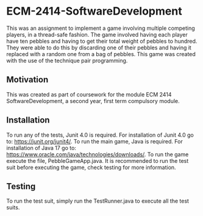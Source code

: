 # ECM-2414-SoftwareDevelopment
This was an assignment to implement a game involving multiple competing players, in a thread-safe fashion. The game involved having each player have ten pebbles and having to get their total weight of pebbles to hundred. They were able to do this by discarding one of their pebbles and having it replaced with a random one from a bag of pebbles. This game was created with the use of the technique pair programming.
## Motivation
This was created as part of coursework for the module ECM 2414 SoftwareDevelopment, a second year, first term compulsory module.
## Installation
To run any of the tests, Junit 4.0 is required. For installation of Junit 4.0 go to: https://junit.org/junit4/.
To run the main game, Java is required. For installation of Java 17 go to: https://www.oracle.com/java/technologies/downloads/.
To run the game execute the file, PebbleGameApp.java. It is recommended to run the test suit before executing the game, check testing for more information.
## Testing
To run the test suit, simply run the TestRunner.java to execute all the test suits. 
